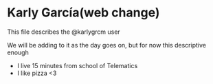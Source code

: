 # Karly García(web change)
This file describes the @karlygrcm user 

We will be adding to it as the day goes on, but for now this descriptive enough

- I live 15 minutes from school of Telematics
- I like pizza <3

